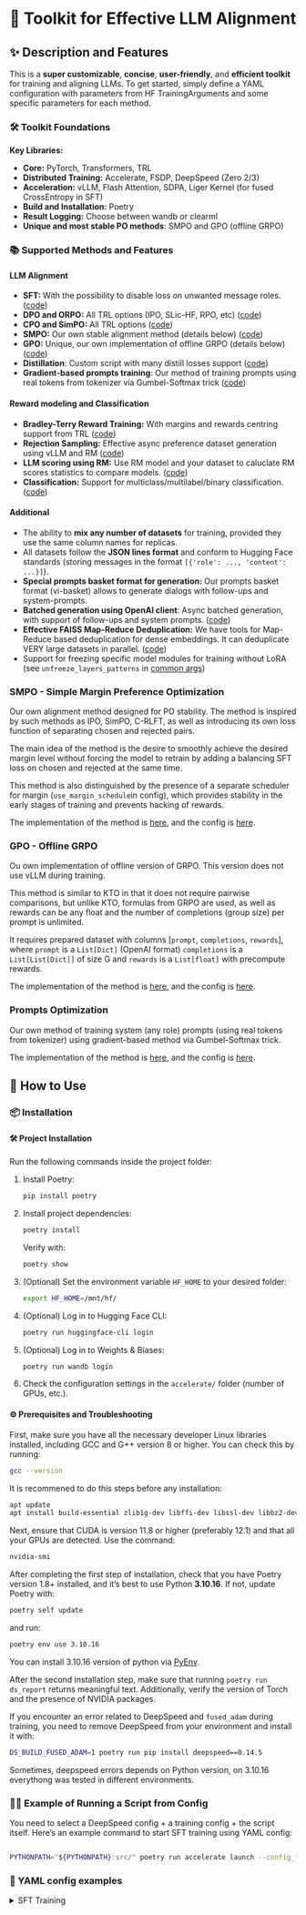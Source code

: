 # 🎉 Toolkit for Effective LLM Alignment

## ✨ Description and Features

This is a **super customizable**, **concise**, **user-friendly**, and **efficient toolkit** for training and aligning LLMs. To get started, simply define a YAML configuration with parameters from HF TrainingArguments and some specific parameters for each method.

### 🛠️ Toolkit Foundations

**Key Libraries:**
- **Core:** PyTorch, Transformers, TRL
- **Distributed Training:** Accelerate, FSDP, DeepSpeed (Zero 2/3)
- **Acceleration:** vLLM, Flash Attention, SDPA, Liger Kernel (for fused CrossEntropy in SFT)
- **Build and Installation:** Poetry
- **Result Logging:** Choose between wandb or clearml
- **Unique and most stable PO methods**: SMPO and GPO (offline GRPO)

### 📚 Supported Methods and Features

#### LLM Alignment
- **SFT:** With the possibility to disable loss on unwanted message roles. ([code](scripts/model_training/sft.py))
- **DPO and ORPO:** All TRL options (IPO, SLic-HF, RPO, etc) ([code](scripts/model_training/dpo.py))
- **CPO and SimPO:** All TRL options ([code](scripts/model_training/cpo.py))
- **SMPO:** Our own stable alignment method (details below) ([code](scripts/model_training/smpo.py))
- **GPO:** Unique, our own implementation of offline GRPO (details below) ([code](scripts/model_training/gpo.py))
- **Distillation**: Custom script with many distill losses support ([code](scripts/model_training/distill.py))
- **Gradient-based prompts training**: Our method of training prompts using real tokens from tokenizer via Gumbel-Softmax trick ([code](scripts/prompts_training/sft.py))

#### Reward modeling and Classification
- **Bradley-Terry Reward Training:** With margins and rewards centring support from TRL ([code](scripts/model_training/rewards.py))
- **Rejection Sampling:** Effective async preference dataset generation using vLLM and RM ([code](scripts/inference/rm_rejection_sampling.py))
- **LLM scoring using RM:** Use RM model and your dataset to caluclate RM scores statistics to compare models. ([code](scripts/inference/rm_scoring.py))
- **Classification:** Support for multiclass/multilabel/binary classification. ([code](scripts/model_training/classification.py))

#### Additional
- The ability to **mix any number of datasets** for training, provided they use the same column names for replicas.
- All datasets follow the **JSON lines format** and conform to Hugging Face standards (storing messages in the format `[{'role': ..., 'content': ...}]`).
- **Special prompts basket format for generation:** Our prompts basket format (vi-basket) allows to generate dialogs with follow-ups and system-prompts.
- **Batched generation using OpenAI client**: Async batched generation, with support of follow-ups and system prompts. ([code](scripts/inference/batched_generation.py))
- **Effective FAISS Map-Reduce Deduplication:** We have tools for Map-Reduce based deduplication for dense embeddings. It can deduplicate VERY large datasets in parallel. ([code](src/utils/embeddings_utils.py))
- Support for freezing specific model modules for training without LoRA (see `unfreeze_layers_patterns` in [common args](src/configs/additional/common_script_args.py))

### SMPO - Simple Margin Preference Optimization

Our own alignment method designed for PO stability. The method is inspired by such methods as IPO, SimPO, C-RLFT, as well as introducing its own loss function of separating chosen and rejected pairs.

The main idea of the method is the desire to smoothly achieve the desired margin level without forcing the model to retrain by adding a balancing SFT loss on chosen and rejected at the same time.

This method is also distinguished by the presence of a separate scheduler for margin (`use_margin_schedule`in config), which provides stability in the early stages of training and prevents hacking of rewards.

The implementation of the method is [here](src/trainers/smpo_trainer.py), and the config is [here](src/configs/smpo_config.py).

### GPO - Offline GRPO

Ou own implementation of offline version of GRPO. This version does not use vLLM during training. 

This method is similar to KTO in that it does not require pairwise comparisons, but unlike KTO, formulas from GRPO are used, as well as rewards can be any float and the number of completions (group size) per prompt is unlimited.

It requires prepared dataset with columns [`prompt`, `completions`, `rewards`], where `prompt` is a `List[Dict]` (OpenAI format)  `completions` is a `List[List[Dict]]` of size G and `rewards` is a `List[float]` with precompute rewards.

The implementation of the method is [here](src/trainers/gpo_trainer.py), and the config is [here](src/configs/gpo_config.py).

### Prompts Optimization

Our own method of training system (any role) prompts (using real tokens from tokenizer) using gradient-based method via Gumbel-Softmax trick.

The implementation of the method is [here](scripts/prompts_training/sft.py), and the config is [here](src/configs/prompts_optimization_comfig.py).

## 🚀 How to Use

### 📦 Installation

#### 🛠️ Project Installation

Run the following commands inside the project folder:

1. Install Poetry:

   ```bash
   pip install poetry
   ```

2. Install project dependencies:

   ```bash
   poetry install
   ```

   Verify with:

   ```bash
   poetry show
   ```

3. (Optional) Set the environment variable `HF_HOME` to your desired folder:

   ```bash
   export HF_HOME=/mnt/hf/
   ```

4. (Optional) Log in to Hugging Face CLI:

   ```bash
   poetry run huggingface-cli login
   ```

5. (Optional) Log in to Weights & Biases:

   ```bash
   poetry run wandb login
   ```

6. Check the configuration settings in the `accelerate/` folder (number of GPUs, etc.).

#### ⚙️ Prerequisites and Troubleshooting

First, make sure you have all the necessary developer Linux libraries installed, including GCC and G++ version 8 or higher. You can check this by running:

```bash
gcc --version
```

It is recommened to do this steps before any installation:

```bash
apt update
apt install build-essential zlib1g-dev libffi-dev libssl-dev libbz2-dev libreadline-dev libsqlite3-dev liblzma-dev libncurses-dev tk-dev
```

Next, ensure that CUDA is version 11.8 or higher (preferably 12.1) and that all your GPUs are detected. Use the command:

```bash
nvidia-smi
```

After completing the first step of installation, check that you have Poetry version 1.8+ installed, and it’s best to use Python **3.10.16**. If not, update Poetry with:

```bash
poetry self update
```

and run:

```bash
poetry env use 3.10.16
```

You can install 3.10.16 version of python via [PyEnv](https://github.com/pyenv/pyenv).

After the second installation step, make sure that running `poetry run ds_report` returns meaningful text. Additionally, verify the version of Torch and the presence of NVIDIA packages.

If you encounter an error related to DeepSpeed and `fused_adam` during training, you need to remove DeepSpeed from your environment and install it with:

```bash
DS_BUILD_FUSED_ADAM=1 poetry run pip install deepspeed==0.14.5
```

Sometimes, deepspeed errors depends on Python version, on 3.10.16 everythong was tested in different environments.

### 🏃‍♂️ Example of Running a Script from Config

You need to select a DeepSpeed config + a training config + the script itself. Here’s an example command to start SFT training using YAML config:

```bash

PYTHONPATH="${PYTHONPATH}:src/" poetry run accelerate launch --config_file accelerate/fsdp_gradop_config.yaml scripts/sft.py training_configs/sft/sft-phi4-lora-GrandmasterRAG-v4.yaml
```

### 📝 YAML config examples

<details>
  <summary>SFT Training</summary>
  
  Config for training SFT Llama 3.1, using Liger kernel, only assistant answers, modified chat template, LoRA, generating examples on eval.
  
  ```yaml
  model_name_or_path: "unsloth/Meta-Llama-3.1-8B-Instruct"
  dataset:
    - "Vikhrmodels/GrandMaster-PRO-MAX"
    - "Vikhrmodels/Grounded-RAG-RU-v2"
  train_only_on_completions: True
  per_device_train_batch_size: 1
  per_device_eval_batch_size: 1
  num_train_epochs: 1
  save_strategy: "steps"
  save_steps: 400
  save_total_limit: 6
  learning_rate: 0.00004
  gradient_accumulation_steps: 8
  gradient_checkpointing: True
  logging_steps: 1
  remove_unused_columns: False
  dataloader_num_workers: 2
  save_only_model: True
  generate_eval_examples: True
  use_liger: True
  max_seq_length: 16000
  evaluation_strategy: "steps"
  eval_steps: 400
  run_name: "sft-grndmrag-llama-3.1-unsloth-lora-256-qkvogudlm-v1"
  output_dir: "/home/models/sft-grndmrag-llama-3.1-unsloth-lora-256-qkvogudlm-v1"
  warmup_steps: 20
  report_to: "wandb"
  conversation_field: "conversation"
  bf16: True
  seed: 42
  logging_first_step: True
  use_peft: True
  lora_target_modules:
    - "k_proj"
    - "v_proj"
    - "q_proj"
    - "o_proj"
    - "gate_proj"
    - "up_proj"
    - "down_proj"
    - "lm_head"
  lora_r: 256
  lora_alpha: 256
  assistant_message_template: "<|start_header_id|>assistant<|end_header_id|>\n\n"
  pad_token: "<|reserved_special_token_0|>"
  eos_token: "<|eot_id|>"
  chat_template: "{{ bos_token }}{% set loop_messages = messages %}{% for message in loop_messages %}{% set content = '<|start_header_id|>' + message['role'] + '<|end_header_id|>\n\n'+ message['content'] | trim + '<|eot_id|>' %}{{ content }}{% endfor %}{% if add_generation_prompt %}{{ '<|start_header_id|>assistant<|end_header_id|>\n\n' }}{% endif %}"
  force_chat_template: True
  ```
  
</details>
